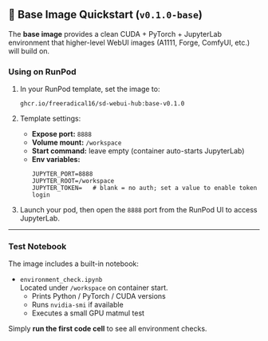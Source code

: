 ## 🧩 Base Image Quickstart (`v0.1.0-base`)

The **base image** provides a clean CUDA + PyTorch + JupyterLab environment that higher-level WebUI images (A1111, Forge, ComfyUI, etc.) will build on.

### Using on RunPod

1. In your RunPod template, set the image to:
   ```
   ghcr.io/freeradical16/sd-webui-hub:base-v0.1.0
   ```

2. Template settings:
   - **Expose port:** `8888`
   - **Volume mount:** `/workspace`
   - **Start command:** leave empty (container auto-starts JupyterLab)
   - **Env variables:**
     ```env
     JUPYTER_PORT=8888
     JUPYTER_ROOT=/workspace
     JUPYTER_TOKEN=   # blank = no auth; set a value to enable token login
     ```

3. Launch your pod, then open the `8888` port from the RunPod UI to access JupyterLab.

---

### Test Notebook

The image includes a built-in notebook:  
- `environment_check.ipynb`  
  Located under `/workspace` on container start.  
  - Prints Python / PyTorch / CUDA versions  
  - Runs `nvidia-smi` if available  
  - Executes a small GPU matmul test  

Simply **run the first code cell** to see all environment checks.
